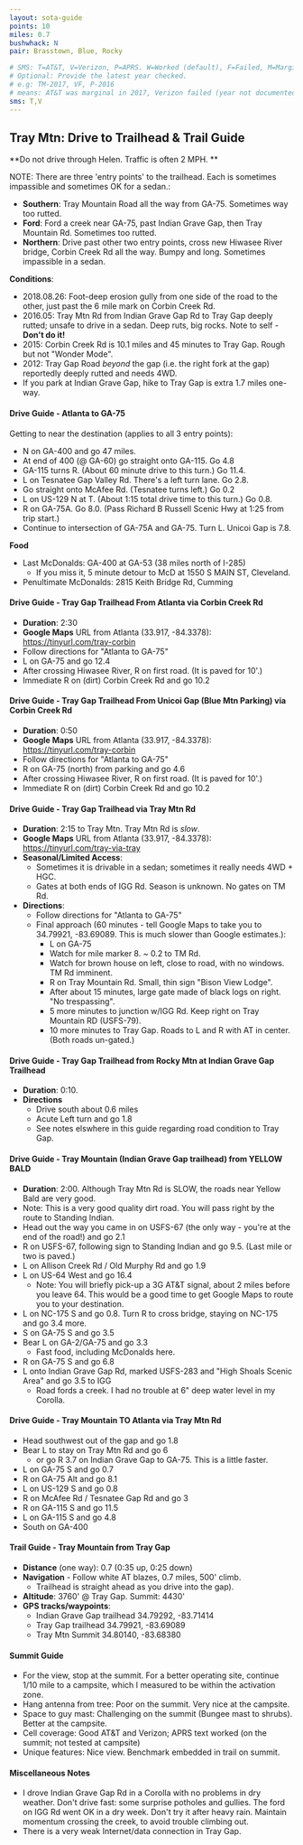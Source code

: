 ```yaml
---
layout: sota-guide
points: 10
miles: 0.7
bushwhack: N
pair: Brasstown, Blue, Rocky

# SMS: T=AT&T, V=Verizon, P=APRS. W=Worked (default), F=Failed, M=Marginal (some failed).
# Optional: Provide the latest year checked.
# e.g: TM-2017, VF, P-2016
# means: AT&T was marginal in 2017, Verizon failed (year not documented), APRS worked in 2016.
sms: T,V
---
```

Tray Mtn: Drive to Trailhead & Trail Guide
--------------------------------------------------------

**Do not drive through Helen.  Traffic is often 2 MPH. **

NOTE: There are three 'entry points' to the trailhead. Each is sometimes impassible and sometimes OK for a sedan.:

- **Southern**: Tray Mountain Road all the way from GA-75. Sometimes way too rutted.
- **Ford**: Ford a creek near GA-75, past Indian Grave Gap, then Tray Mountain Rd. Sometimes too rutted. 
- **Northern**: Drive past other two entry points, cross new Hiwasee River bridge, Corbin Creek Rd all the way. Bumpy and long. Sometimes impassible in a sedan.

**Conditions**:

* 2018.08.26: Foot-deep erosion gully from one side of the road to the other, just past the 6 mile mark on Corbin Creek Rd.
* 2016.05: Tray Mtn Rd from Indian Grave Gap Rd to Tray Gap deeply rutted; unsafe to drive in a sedan. Deep ruts, big rocks. Note to self - **Don't do it!**
* 2015: Corbin Creek Rd is 10.1 miles and 45 minutes to Tray Gap.  Rough but not "Wonder Mode".
* 2012: Tray Gap Road *beyond* the gap (i.e. the right fork at the gap) reportedly deeply rutted and needs 4WD.
* If you park at Indian Grave Gap, hike to Tray Gap is extra 1.7 miles one-way.



#### Drive Guide - Atlanta to GA-75

Getting to near the destination (applies to all 3 entry points):

- N on GA-400 and go 47 miles.
- At end of 400 (@ GA-60) go straight onto GA-115. Go 4.8
- GA-115 turns R.  (About 60 minute drive to this turn.) Go 11.4.
- L on Tesnatee Gap Valley Rd. There's a left turn lane.  Go 2.8.
- Go straight onto McAfee Rd. (Tesnatee turns left.)  Go 0.2
- L on US-129 N at T. (About 1:15 total drive time to this turn.) Go 0.8.
- R on GA-75A. Go 8.0.  (Pass Richard B Russell Scenic Hwy at 1:25 from trip start.)
- Continue to intersection of GA-75A and GA-75. Turn L. Unicoi Gap is 7.8.

**Food**

- Last McDonalds: GA-400 at GA-53 (38 miles north of I-285)
  - If you miss it, 5 minute detour to McD at 1550 S MAIN ST, Cleveland.
- Penultimate McDonalds: 2815 Keith Bridge Rd, Cumming



#### Drive Guide - Tray Gap Trailhead From Atlanta via Corbin Creek Rd

- **Duration**: 2:30
- **Google Maps** URL from Atlanta (33.917, -84.3378): https://tinyurl.com/tray-corbin
- Follow directions for "Atlanta to GA-75"
- L on GA-75 and go 12.4
- After crossing Hiwasee River, R on first road. (It is paved for 10'.)
- Immediate R on (dirt) Corbin Creek Rd and go 10.2



#### Drive Guide - Tray Gap Trailhead From Unicoi Gap (Blue Mtn Parking) via Corbin Creek Rd

- **Duration**: 0:50
- **Google Maps** URL from Atlanta (33.917, -84.3378): https://tinyurl.com/tray-corbin
- Follow directions for "Atlanta to GA-75"
- R on GA-75 (north) from parking and go 4.6
- After crossing Hiwasee River, R on first road. (It is paved for 10'.)
- Immediate R on (dirt) Corbin Creek Rd and go 10.2



#### Drive Guide - Tray Gap Trailhead via Tray Mtn Rd

* **Duration**: 2:15 to Tray Mtn.  Tray Mtn Rd is *slow*.
* **Google Maps** URL from Atlanta (33.917, -84.3378): https://tinyurl.com/tray-via-tray
* **Seasonal/Limited Access**:
    * Sometimes it is drivable in a sedan; sometimes it really needs 4WD + HGC.
    * Gates at both ends of IGG Rd.  Season is unknown. No gates on TM Rd. 
* **Directions**:
    * Follow directions for "Atlanta to GA-75"
    * Final approach (60 minutes - tell Google Maps to take you to 34.79921, -83.69089.  This is much slower than Google estimates.):
        * L on GA-75
        * Watch for mile marker 8.  ~ 0.2 to TM Rd.
        * Watch for brown house on left, close to road, with no windows. TM Rd imminent.
        * R on Tray Mountain Rd.  Small, thin sign "Bison View Lodge".
        * After about 15 minutes, large gate made of black logs on right. "No trespassing".
        * 5 more minutes to junction w/IGG Rd.  Keep right on Tray Mountain RD (USFS-79).
        * 10 more minutes to Tray Gap. Roads to L and R with AT in center.  (Both roads un-gated.)



#### Drive Guide - Tray Gap Trailhead from Rocky Mtn at Indian Grave Gap Trailhead

* **Duration**: 0:10.
* **Directions**
    * Drive south about 0.6 miles
    * Acute Left turn and go 1.8
    * See notes elswhere in this guide regarding road condition to Tray Gap.



#### Drive Guide - Tray Mountain (Indian Grave Gap trailhead) from YELLOW BALD

* **Duration**: 2:00.  Although Tray Mtn Rd is SLOW, the roads near Yellow Bald are very good. 
* Note: This is a very good quality dirt road. You will pass right by the route to Standing Indian.
* Head out the way you came in on USFS-67 (the only way - you're at the end of the road!) and go 2.1
* R on USFS-67, following sign to Standing Indian and go 9.5.  (Last mile or two is paved.)
* L on Allison Creek Rd / Old Murphy Rd and go 1.9
* L on US-64 West and go 16.4
    * Note: You will briefly pick-up a 3G AT&T signal, about 2 miles before you leave 64.  This would be a good time to get Google Maps to route you to your destination.
* L on NC-175 S and go 0.8.  Turn R to cross bridge, staying on NC-175 and go 3.4 more.
* S on GA-75 S and go 3.5
* Bear L on GA-2/GA-75 and go 3.3
    * Fast food, including McDonalds here.
* R on GA-75 S and go 6.8
* L onto Indian Grave Gap Rd, marked USFS-283 and "High Shoals Scenic Area" and go 3.5 to IGG
    * Road fords a creek.  I had no trouble at 6" deep water level in my Corolla.

####  Drive Guide - Tray Mountain TO Atlanta via Tray Mtn Rd

* Head southwest out of the gap and go 1.8
* Bear L to stay on Tray Mtn Rd and go 6
    * or go R 3.7 on Indian Grave Gap to GA-75.  This is a little faster.
* L on GA-75 S and go 0.7
* R on GA-75 Alt and go 8.1
* L on US-129 S and go 0.8
* R on McAfee Rd / Tesnatee Gap Rd and go 3
* R on GA-115 S and go 11.5
* L on GA-115 S and go 4.8
* South on GA-400

#### Trail Guide - Tray Mountain from Tray Gap

* **Distance** (one way): 0.7 (0:35 up, 0:25 down)
* **Navigation** - Follow white AT blazes, 0.7 miles, 500' climb.
    * Trailhead is straight ahead as you drive into the gap).
* **Altitude**: 3760' @ Tray Gap. Summit: 4430' 
* **GPS tracks/waypoints**:
    * Indian Grave Gap trailhead 34.79292, -83.71414
    * Tray Gap trailhead 34.79921, -83.69089
    * Tray Mtn Summit 34.80140, -83.68380

#### Summit Guide

* For the view, stop at the summit.  For a better operating site, continue 1/10 mile to a campsite, which I measured to be within the activation zone.
* Hang antenna from tree: Poor on the summit. Very nice at the campsite.
* Space to guy mast: Challenging on the summit (Bungee mast to shrubs). Better at the campsite.
* Cell coverage: Good AT&T and Verizon; APRS text worked (on the summit; not tested at campsite)
* Unique features: Nice view.  Benchmark embedded in trail on summit.


#### Miscellaneous Notes

* I drove Indian Grave Gap Rd in a Corolla with no problems in dry weather.  Don't drive fast: some surprise potholes and gullies.  The ford on IGG Rd went OK in a dry week.  Don't try it after heavy rain. Maintain momentum crossing the creek, to avoid trouble climbing out.
* There is a very weak Internet/data connection in Tray Gap.
